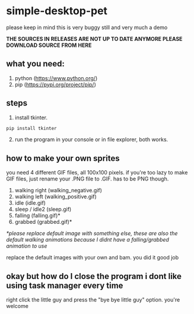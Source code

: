 # simple-desktop-pet

please keep in mind this is very buggy still and very much a demo

**THE SOURCES IN RELEASES ARE NOT UP TO DATE ANYMORE PLEASE DOWNLOAD SOURCE FROM HERE**


## what you need:

1. python (https://www.python.org/)
2. pip (https://pypi.org/project/pip/)

## steps

1. install tkinter.

```py
pip install tkinter
```

2. run the program in your console or in file explorer, both works.


## how to make your own sprites

you need 4 different GIF files, all 100x100 pixels. if you're too lazy to make GIF files, just rename your .PNG file to .GIF. has to be PNG though.

1. walking right (walking_negative.gif)
2. walking left (walking_positive.gif)
3. idle (idle.gif)
4. sleep / idle2 (sleep.gif)
5. falling (falling.gif)\*
6. grabbed (grabbed.gif)\*

*\*please replace default image with something else, these are also the default walking animations because I didnt have a falling/grabbed animation to use*


replace the default images with your own and bam. you did it good job

## okay but how do I close the program i dont like using task manager every time

right click the little guy and press the "bye bye little guy" option. you're welcome
